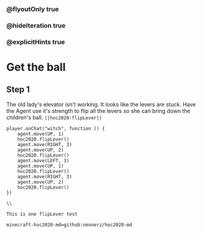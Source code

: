 ### @flyoutOnly true
### @hideIteration true
### @explicitHints true

# Get the ball

## Step 1
The old lady's elevator isn't working. It looks like the levers are stuck. Have the Agent use it's strength to flip all the levers so she can bring down the children's ball.  ``||hoc2020:flipLever||``

```ghost
player.onChat("witch", function () {
    agent.move(UP, 1)
    hoc2020.flipLever()
    agent.move(RIGHT, 3)
    agent.move(UP, 2)
    hoc2020.flipLever()
    agent.move(LEFT, 3)
    agent.move(UP, 1)
    hoc2020.flipLever()
    agent.move(RIGHT, 3)
    agent.move(UP, 2)
    hoc2020.flipLever()
})
```
```template
\\
```
```explicitHints
This is one flipLever test
```
```package
minecraft-hoc2020-md=github:neonerz/hoc2020-md
```
